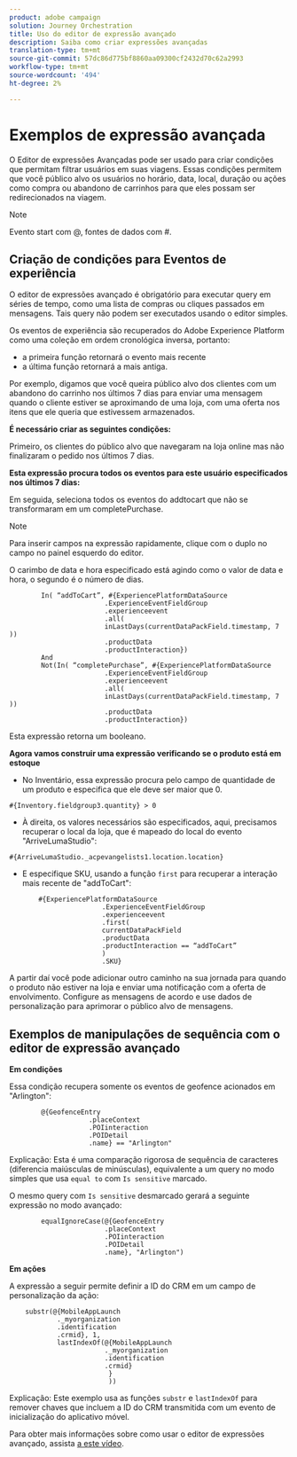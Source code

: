 ```yaml
---
product: adobe campaign
solution: Journey Orchestration
title: Uso do editor de expressão avançado
description: Saiba como criar expressões avançadas
translation-type: tm+mt
source-git-commit: 57dc86d775bf8860aa09300cf2432d70c62a2993
workflow-type: tm+mt
source-wordcount: '494'
ht-degree: 2%

---
```



# Exemplos de expressão avançada

O Editor de expressões Avançadas pode ser usado para criar condições que permitam filtrar usuários em suas viagens. Essas condições permitem que você público alvo os usuários no horário, data, local, duração ou ações como compra ou abandono de carrinhos para que eles possam ser redirecionados na viagem.

>[!NOTE]
>
>Evento start com @, fontes de dados com #.

## Criação de condições para Eventos de experiência

O editor de expressões avançado é obrigatório para executar query em séries de tempo, como uma lista de compras ou cliques passados em mensagens. Tais query não podem ser executados usando o editor simples.

Os eventos de experiência são recuperados do Adobe Experience Platform como uma coleção em ordem cronológica inversa, portanto:

* a primeira função retornará o evento mais recente
* a última função retornará a mais antiga.

Por exemplo, digamos que você queira público alvo dos clientes com um abandono do carrinho nos últimos 7 dias para enviar uma mensagem quando o cliente estiver se aproximando de uma loja, com uma oferta nos itens que ele queria que estivessem armazenados.

**É necessário criar as seguintes condições:**

Primeiro, os clientes do público alvo que navegaram na loja online mas não finalizaram o pedido nos últimos 7 dias.

<!--**This expression looks for a specified value in a string value:**

`In (“addToCart”, #{field reference from experience event})`-->

**Esta expressão procura todos os eventos para este usuário especificados nos últimos 7 dias:**

Em seguida, seleciona todos os eventos do addtocart que não se transformaram em um completePurchase.

>[!NOTE]
>
>Para inserir campos na expressão rapidamente, clique com o duplo no campo no painel esquerdo do editor.

O carimbo de data e hora especificado está agindo como o valor de data e hora, o segundo é o número de dias.

```
        In( “addToCart”, #{ExperiencePlatformDataSource
                        .ExperienceEventFieldGroup
                        .experienceevent
                        .all(
                        inLastDays(currentDataPackField.timestamp, 7 ))
                        .productData
                        .productInteraction})
        And
        Not(In( “completePurchase”, #{ExperiencePlatformDataSource
                        .ExperienceEventFieldGroup
                        .experienceevent
                        .all(
                        inLastDays(currentDataPackField.timestamp, 7 ))
                        .productData
                        .productInteraction})
```

Esta expressão retorna um booleano.

**Agora vamos construir uma expressão verificando se o produto está em estoque**

* No Inventário, essa expressão procura pelo campo de quantidade de um produto e especifica que ele deve ser maior que 0.

`#{Inventory.fieldgroup3.quantity} > 0`

* À direita, os valores necessários são especificados, aqui, precisamos recuperar o local da loja, que é mapeado do local do evento &quot;ArriveLumaStudio&quot;:

`#{ArriveLumaStudio._acpevangelists1.location.location}`

* E especifique SKU, usando a função `first` para recuperar a interação mais recente de &quot;addToCart&quot;:

   ```
       #{ExperiencePlatformDataSource
                       .ExperienceEventFieldGroup
                       .experienceevent
                       .first(
                       currentDataPackField
                       .productData
                       .productInteraction == “addToCart”
                       )
                       .SKU}
   ```

A partir daí você pode adicionar outro caminho na sua jornada para quando o produto não estiver na loja e enviar uma notificação com a oferta de envolvimento. Configure as mensagens de acordo e use dados de personalização para aprimorar o público alvo de mensagens.

## Exemplos de manipulações de sequência com o editor de expressão avançado

**Em condições**

Essa condição recupera somente os eventos de geofence acionados em &quot;Arlington&quot;:

```
        @{GeofenceEntry
                    .placeContext
                    .POIinteraction
                    .POIDetail
                    .name} == "Arlington"
```

Explicação: Esta é uma comparação rigorosa de sequência de caracteres (diferencia maiúsculas de minúsculas), equivalente a um query no modo simples que usa `equal to` com `Is sensitive` marcado.

O mesmo query com `Is sensitive` desmarcado gerará a seguinte expressão no modo avançado:

```
        equalIgnoreCase(@{GeofenceEntry
                        .placeContext
                        .POIinteraction
                        .POIDetail
                        .name}, "Arlington")
```

**Em ações**

A expressão a seguir permite definir a ID do CRM em um campo de personalização da ação:

```
    substr(@{MobileAppLaunch
            ._myorganization
            .identification
            .crmid}, 1, 
            lastIndexOf(@{MobileAppLaunch
                        ._myorganization
                        .identification
                        .crmid}
                         }
                         ))
```

Explicação: Este exemplo usa as funções `substr` e `lastIndexOf` para remover chaves que incluem a ID do CRM transmitida com um evento de inicialização do aplicativo móvel.

Para obter mais informações sobre como usar o editor de expressões avançado, assista [a este vídeo](https://docs.adobe.com/content/help/en/platform-learn/tutorials/journey-orchestration/create-a-journey.html).

